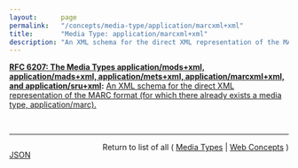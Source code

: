 ```yaml
---
layout:      page
permalink:   "/concepts/media-type/application/marcxml+xml"
title:       "Media Type: application/marcxml+xml"
description: "An XML schema for the direct XML representation of the MARC format (for which there already exists a media type, application/marc)."
---
```


**[RFC 6207: The Media Types application/mods+xml, application/mads+xml, application/mets+xml, application/marcxml+xml, and application/sru+xml](/specs/IETF/RFC/6207 "This document specifies media types for the following formats: MODS (Metadata Object Description Schema), MADS (Metadata Authority Description Schema), METS (Metadata Encoding and Transmission Standard), MARCXML (MARC21 XML Schema), and the SRU (Search/Retrieve via URL Response Format) protocol response XML schema. These are all XML schemas providing representations of various forms of information including metadata and search results."):** [An XML schema for the direct XML representation of the MARC format (for which there already exists a media type, application/marc).](http://tools.ietf.org/html/rfc6207#section-5 "Read documentation for Media Type &#34;application/marcxml+xml&#34;")

<br/>
<hr/>

<p style="float : left"><a href="./application/marcxml+xml.json" title="JSON representing this particular Web Concept value">JSON</a></p>
<p style="text-align: right">Return to list of all ( <a href="../media-types">Media Types</a> | <a href="../">Web Concepts</a> )</p>
